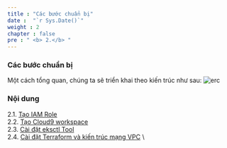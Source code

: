 ```yaml
---
title : "Các bước chuẩn bị"
date :  "`r Sys.Date()`" 
weight : 2 
chapter : false
pre : " <b> 2.</b> "
---
```


### Các bước chuẩn bị

Một cách tổng quan, chúng ta sẽ triển khai theo kiến trúc như sau:
![erc](/images/eks.png)
### Nội dung
2.1. [Tạo IAM Role](2.1-createiam/) \
2.2. [Tạo Cloud9 workspace](2.2-createcloud9/) \
2.3. [Cài đặt eksctl Tool](2.3-kubernetestools/) \
2.4. [Cài đặt Terraform và kiến trúc mạng VPC](2.4-createnetworkingarchitecure/) \
